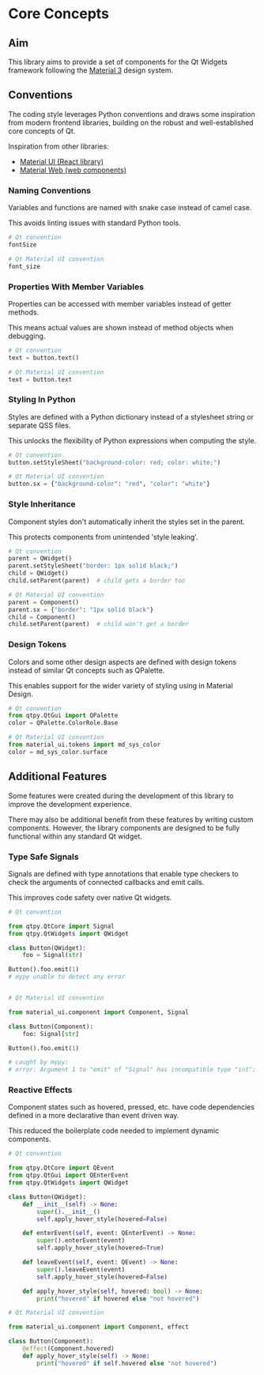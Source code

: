 # Core Concepts

## Aim

This library aims to provide a set of components for the Qt Widgets
framework following the [Material 3](http://m3.material.io/) design
system.

## Conventions

The coding style leverages Python conventions and draws some inspiration
from modern frontend libraries, building on the robust and
well-established core concepts of Qt.

Inspiration from other libraries:

- [Material UI (React library)](https://mui.com/)
- [Material Web (web components)](https://material-web.dev/)

### Naming Conventions

Variables and functions are named with snake case instead of
camel case.

This avoids linting issues with standard Python tools.

```python
# Qt convention
fontSize

# Qt Material UI convention
font_size
```

### Properties With Member Variables

Properties can be accessed with member variables instead of getter
methods.

This means actual values are shown instead of method objects when
debugging.

```python
# Qt convention
text = button.text()

# Qt Material UI convention
text = button.text
```

### Styling In Python

Styles are defined with a Python dictionary instead of a stylesheet
string or separate QSS files.

This unlocks the flexibility of Python expressions when computing the
style.

```python
# Qt convention
button.setStyleSheet("background-color: red; color: white;")

# Qt Material UI convention
button.sx = {"background-color": "red", "color": "white"}
```

### Style Inheritance

Component styles don't automatically inherit the styles set in the
parent.

This protects components from unintended 'style leaking'.

```python
# Qt convention
parent = QWidget()
parent.setStyleSheet("border: 1px solid black;")
child = QWidget()
child.setParent(parent)  # child gets a border too

# Qt Material UI convention
parent = Component()
parent.sx = {"border": "1px solid black"}
child = Component()
child.setParent(parent)  # child won't get a border
```

### Design Tokens

Colors and some other design aspects are defined with design tokens
instead of similar Qt concepts such as QPalette.

This enables support for the wider variety of styling using in Material
Design.

```python
# Qt convention
from qtpy.QtGui import QPalette
color = QPalette.ColorRole.Base

# Qt Material UI convention
from material_ui.tokens import md_sys_color
color = md_sys_color.surface
```

## Additional Features

Some features were created during the development of this library to
improve the development experience.

There may also be additional benefit from these features by writing
custom components. However, the library components are designed to be
fully functional within any standard Qt widget.

### Type Safe Signals

Signals are defined with type annotations that enable type checkers to
check the arguments of connected callbacks and emit calls.

This improves code safety over native Qt widgets.

```python
# Qt convention

from qtpy.QtCore import Signal
from qtpy.QtWidgets import QWidget

class Button(QWidget):
    foo = Signal(str)

Button().foo.emit(1)
# mypy unable to detect any error


# Qt Material UI convention

from material_ui.component import Component, Signal

class Button(Component):
    foo: Signal[str]

Button().foo.emit(1)

# caught by mypy:
# error: Argument 1 to "emit" of "Signal" has incompatible type "int"; expected "str"  [arg-type]
```

### Reactive Effects

Component states such as hovered, pressed, etc. have code dependencies
defined in a more declarative than event driven way.

This reduced the boilerplate code needed to implement dynamic
components.

```python
# Qt convention

from qtpy.QtCore import QEvent
from qtpy.QtGui import QEnterEvent
from qtpy.QtWidgets import QWidget

class Button(QWidget):
    def __init__(self) -> None:
        super().__init__()
        self.apply_hover_style(hovered=False)

    def enterEvent(self, event: QEnterEvent) -> None:
        super().enterEvent(event)
        self.apply_hover_style(hovered=True)

    def leaveEvent(self, event: QEvent) -> None:
        super().leaveEvent(event)
        self.apply_hover_style(hovered=False)

    def apply_hover_style(self, hovered: bool) -> None:
        print("hovered" if hovered else "not hovered")

# Qt Material UI convention

from material_ui.component import Component, effect

class Button(Component):
    @effect(Component.hovered)
    def apply_hover_style(self) -> None:
        print("hovered" if self.hovered else "not hovered")
```
